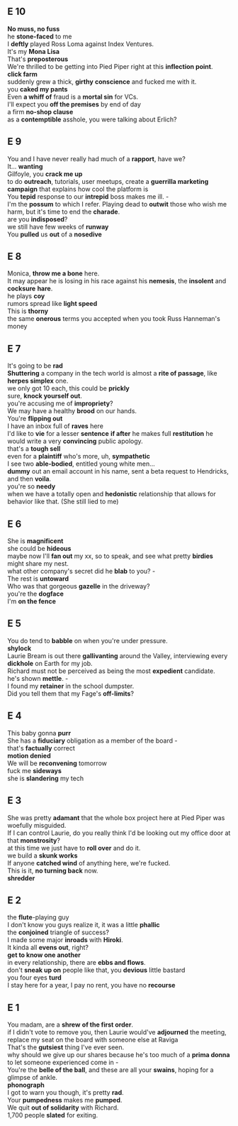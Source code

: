 
## E 10 
**No muss, no fuss**  
he **stone-faced** to me  
I **deftly** played Ross Loma against Index Ventures.  
It's my **Mona Lisa**  
That's **preposterous**  
We're thrilled to be getting into Pied Piper right at this **inflection point**.  
**click farm**  
suddenly grew a thick, **girthy** **conscience** and fucked me with it.  
you **caked my pants**  
Even **a whiff of** fraud is a **mortal sin** for VCs.  
I'll expect you **off the premises** by end of day  
a firm **no-shop clause**  
as a **contemptible** asshole, you were talking about Erlich?   


## E 9  
You and I have never really had much of a **rapport**, have we?  
It... **wanting**  
Gilfoyle, you **crack me up**  
to do **outreach**, tutorials, user meetups, create a **guerrilla marketing** **campaign** that explains how cool the platform is  
You **tepid** response to our **intrepid** boss makes me ill. -  
I'm the **possum** to which I refer. Playing dead to **outwit** those who wish me harm, but it's time to end the **charade**.  
are you **indisposed**?  
we still have few weeks of **runway**  
You **pulled** us **out** of a **nosedive**  

## E 8  
Monica, **throw me a bone** here.  
It may appear he is losing in his race against his **nemesis**, the **insolent** and **cocksure** **hare**.  
he plays **coy**  
rumors spread like **light speed**  
This is **thorny**  
the same **onerous** terms you accepted when you took Russ Hanneman's money  

## E 7 

It's going to be **rad**  
**Shuttering** a company in the tech world is almost a **rite of passage**, like **herpes simplex** one.  
we only got 10 each, this could be **prickly**  
sure, **knock yourself out**.  
you're accusing me of **impropriety**?  
We may have a healthy **brood** on our hands.  
You're **flipping out**  
I have an inbox full of **raves** here  
I'd like to **vie** for a lesser **sentence** **if after** he makes full **restitution** he would write a very **convincing** public apology.  
that's a **tough sell**  
even for a **plaintiff** who's more, uh, **sympathetic**  
I see two **able-bodied**, entitled young white men...   
**dummy** out an email account in his name, sent a beta request to Hendricks, and then **voila**.  
you're so **needy**  
when we have a totally open and **hedonistic** relationship that allows for behavior like that. (She still lied to me)  

## E 6  

She is **magnificent**  
she could be **hideous**  
maybe now I'll **fan out** my xx, so to speak, and see what pretty **birdies** might share my nest.  
what other company's secret did he **blab** to you? -  
The rest is **untoward**  
Who was that gorgeous **gazelle** in the driveway?  
you're the **dogface**  
I'm **on the fence**  


## E 5 

You do tend to **babble** on when you're under pressure.  
**shylock**  
Laurie Bream is out there **gallivanting** around the Valley, interviewing every **dickhole** on Earth for my job.  
Richard must not be perceived as being the most **expedient** candidate.  
he's shown **mettle**. -  
I found my **retainer** in the school dumpster.  
Did you tell them that my Fage's **off-limits**?  

## E 4 
This baby gonna **purr**  
She has a **fiduciary** obligation as a member of the board -  
that's **factually** correct  
**motion denied**  
We will be **reconvening** tomorrow  
fuck me **sideways**  
she is **slandering** my tech  

## E 3 

She was pretty **adamant** that the whole box project here at Pied Piper was woefully misguided.  
If I can control Laurie, do you really think I'd be looking out my office door at that **monstrosity**?  
at this time we just have to **roll over** and do it.  
we build a **skunk works**  
If anyone **catched wind** of anything here, we're fucked.  
This is it, **no turning back** now.  
**shredder** 


## E 2  
the **flute**-playing guy  
I don't know you guys realize it, it was a little **phallic**  
the **conjoined** triangle of success?  
I made some major **inroads** with **Hiroki**.  
It kinda all **evens out**, right?  
**get to know one another**  
in every relationship, there are **ebbs and flows**.  
don't **sneak up on** people like that, you **devious** little bastard  
you four eyes **turd**  
I stay here for a year, I pay no rent, you have no **recourse**  


## E 1 
You madam, are a **shrew** **of the first order**.  
if I didn't vote to remove you, then Laurie would've **adjourned** the meeting, replace my seat on the board with someone else at Raviga  
That's the **gutsiest** thing I've ever seen.  
why should we give up our shares because he's too much of a **prima donna** to let someone experienced come in -  
You're the **belle of the ball**, and these are all your **swains**, hoping for a glimpse of ankle.  
**phonograph**  
I got to warn you though, it's pretty **rad**.  
Your **pumpedness** makes me **pumped**.  
We quit **out of solidarity** with Richard.  
1,700 people **slated** for exiting.  


